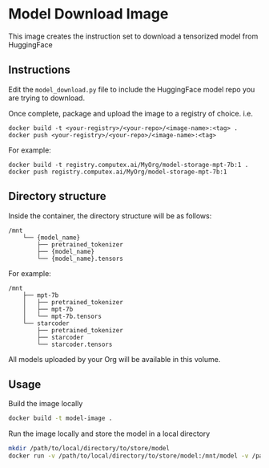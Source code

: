 # Model Download Image

This image creates the instruction set to download a tensorized model from HuggingFace

## Instructions
Edit the `model_download.py` file to include the HuggingFace model repo you are trying to download.

Once complete, package and upload the image to a registry of choice. i.e.

```
docker build -t <your-registry>/<your-repo>/<image-name>:<tag> .
docker push <your-registry>/<your-repo>/<image-name>:<tag>
```

For example:
```
docker build -t registry.computex.ai/MyOrg/model-storage-mpt-7b:1 .
docker push registry.computex.ai/MyOrg/model-storage-mpt-7b:1
```

## Directory structure
Inside the container, the directory structure will be as follows:

```
/mnt
    └── {model_name}
        ├── pretrained_tokenizer
        ├── {model_name}
        └── {model_name}.tensors
```

For example:
```
/mnt
    ├── mpt-7b
    │   ├── pretrained_tokenizer
    │   ├── mpt-7b
    │   └── mpt-7b.tensors
    └── starcoder
        ├── pretrained_tokenizer
        ├── starcoder
        └── starcoder.tensors
```

All models uploaded by your Org will be available in this volume.

## Usage

Build the image locally
```bash
docker build -t model-image .
```

Run the image locally and store the model in a local directory
```bash
mkdir /path/to/local/directory/to/store/model
docker run -v /path/to/local/directory/to/store/model:/mnt/model -v /path/to/huggingface_token:/secrets/user/huggingface_token  model-image
```